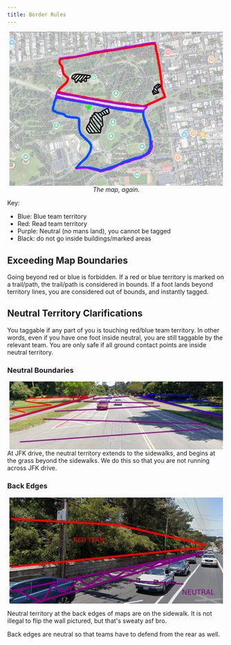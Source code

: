 ```yaml
---
title: Border Rules
---
```


<div style="display: flex; align-items: center;">
  <div style="flex: 1; display: flex; justify-content: center; max-width: 100%; margin: 0 5px;">
    <img src="images/map-v3.jpg"
         style="height: auto; max-width: 100%;">
  </div>
</div>
<div style="flex: 1; display: flex; text-align: center; justify-content: center; font-style: italic;">
The map, again.</div>

Key:
- Blue: Blue team territory
- Red: Read team territory
- Purple: Neutral (no mans land), you cannot be tagged
- Black: do not go inside buildings/marked areas

## Exceeding Map Boundaries

Going beyond red or blue is forbidden. If a red or blue territory is marked on a trail/path, the trail/path is considered in bounds. If a foot lands beyond territory lines, you are considered out of bounds, and instantly tagged.

## Neutral Territory Clarifications

You taggable if any part of you is touching red/blue team territory. In other words, even if you have one foot inside neutral, you are still taggable by the relevant team. You are only safe if all ground contact points are inside neutral territory.

### Neutral Boundaries

<div style="display: flex; align-items: center;">
  <div style="flex: 1; display: flex; justify-content: center; max-width: 100%; margin: 0 5px;">
    <img src="images/border-jfk.jpg"
         style="height: auto; max-width: 100%;">
  </div>
</div>
<!-- <div style="flex: 1; display: flex; text-align: center; justify-content: center; font-style: italic;">
A photo from a CTF game in Feb!</div> -->
At JFK drive, the neutral territory extends to the sidewalks, and begins at the grass beyond the sidewalks. We do this so that you are not running across JFK drive.

### Back Edges

<div style="display: flex; align-items: center;">
  <div style="flex: 1; display: flex; justify-content: center; max-width: 100%; margin: 0 5px;">
    <img src="images/border-back.jpg"
         style="height: auto; max-width: 100%;">
  </div>
</div>
<!-- <div style="flex: 1; display: flex; text-align: center; justify-content: center; font-style: italic;">
</div> -->

Neutral territory at the back edges of maps are on the sidewalk. It is not illegal to flip the wall pictured, but that's sweaty asf bro.

Back edges are neutral so that teams have to defend from the rear as well.